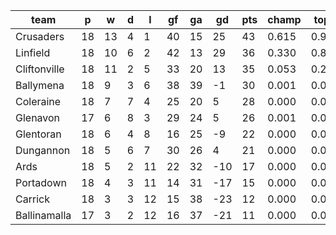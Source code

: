 |     team     | p  | w  | d | l  | gf | ga | gd  | pts | champ | top2  | top3  | top4  |  5-7  | bot4  | bot3  | bot2  |
|--------------|----|----|---|----|----|----|-----|-----|-------|-------|-------|-------|-------|-------|-------|-------|
| Crusaders    | 18 | 13 | 4 |  1 | 40 | 15 |  25 |  43 | 0.615 | 0.921 | 0.991 | 0.999 | 0.001 | 0.000 | 0.000 | 0.000|
| Linfield     | 18 | 10 | 6 |  2 | 42 | 13 |  29 |  36 | 0.330 | 0.821 | 0.974 | 0.994 | 0.006 | 0.000 | 0.000 | 0.000|
| Cliftonville | 18 | 11 | 2 |  5 | 33 | 20 |  13 |  35 | 0.053 | 0.229 | 0.779 | 0.930 | 0.070 | 0.000 | 0.000 | 0.000|
| Ballymena    | 18 |  9 | 3 |  6 | 38 | 39 |  -1 |  30 | 0.001 | 0.013 | 0.094 | 0.379 | 0.585 | 0.007 | 0.000 | 0.000|
| Coleraine    | 18 |  7 | 7 |  4 | 25 | 20 |   5 |  28 | 0.000 | 0.007 | 0.080 | 0.325 | 0.634 | 0.008 | 0.001 | 0.000|
| Glenavon     | 17 |  6 | 8 |  3 | 29 | 24 |   5 |  26 | 0.001 | 0.008 | 0.074 | 0.307 | 0.633 | 0.013 | 0.002 | 0.000|
| Glentoran    | 18 |  6 | 4 |  8 | 16 | 25 |  -9 |  22 | 0.000 | 0.000 | 0.001 | 0.008 | 0.286 | 0.322 | 0.087 | 0.019|
| Dungannon    | 18 |  5 | 6 |  7 | 30 | 26 |   4 |  21 | 0.000 | 0.000 | 0.007 | 0.057 | 0.659 | 0.092 | 0.021 | 0.005|
| Ards         | 18 |  5 | 2 | 11 | 22 | 32 | -10 |  17 | 0.000 | 0.000 | 0.000 | 0.001 | 0.106 | 0.662 | 0.266 | 0.092|
| Portadown    | 18 |  4 | 3 | 11 | 14 | 31 | -17 |  15 | 0.000 | 0.000 | 0.000 | 0.000 | 0.014 | 0.933 | 0.774 | 0.395|
| Carrick      | 18 |  3 | 3 | 12 | 15 | 38 | -23 |  12 | 0.000 | 0.000 | 0.000 | 0.000 | 0.003 | 0.989 | 0.945 | 0.799|
| Ballinamalla | 17 |  3 | 2 | 12 | 16 | 37 | -21 |  11 | 0.000 | 0.000 | 0.000 | 0.000 | 0.005 | 0.975 | 0.905 | 0.690|
